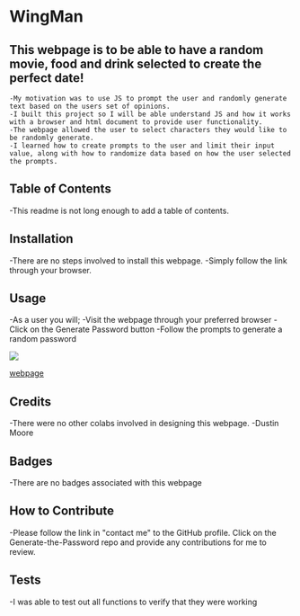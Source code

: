 # WingMan


## This webpage is to be able to have a random movie, food and drink selected to create the perfect date! 

    -My motivation was to use JS to prompt the user and randomly generate text based on the users set of opinions.
    -I built this project so I will be able understand JS and how it works with a browser and html document to provide user functionality.
    -The webpage allowed the user to select characters they would like to be randomly generate.
    -I learned how to create prompts to the user and limit their input value, along with how to randomize data based on how the user selected the prompts.

## Table of Contents

-This readme is not long enough to add a table of contents.

## Installation

-There are no steps involved to install this webpage.
-Simply follow the link through your browser.

## Usage

-As a user you will;
    -Visit the webpage through your preferred browser
    -Click on the Generate Password button
    -Follow the prompts to generate a random password


<img src="./images\Webpage Snip.jpg"></img>



[webpage](https://dustinm5oly.github.io/Generate-the-Password/)


## Credits

-There were no other colabs involved in designing this webpage.
-Dustin Moore

## Badges

-There are no badges associated with this webpage

## How to Contribute

-Please follow the link in "contact me" to the GitHub profile. Click on the Generate-the-Password repo and provide any contributions for me to review.

## Tests

-I was able to test out all functions to verify that they were working
